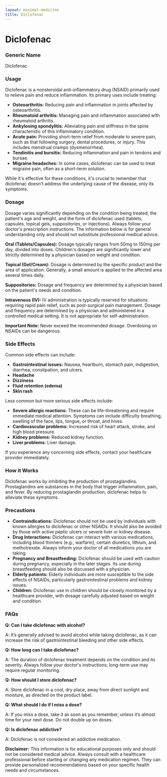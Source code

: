 ```yaml
---
layout: minimal-medicine
title: Diclofenac
---
```


# Diclofenac
### Generic Name
Diclofenac

### Usage
Diclofenac is a nonsteroidal anti-inflammatory drug (NSAID) primarily used to relieve pain and reduce inflammation.  Its primary uses include treating:

* **Osteoarthritis:**  Reducing pain and inflammation in joints affected by osteoarthritis.
* **Rheumatoid arthritis:**  Managing pain and inflammation associated with rheumatoid arthritis.
* **Ankylosing spondylitis:**  Alleviating pain and stiffness in the spine characteristic of this inflammatory condition.
* **Acute pain:**  Providing short-term relief from moderate to severe pain, such as that following surgery, dental procedures, or injury.  This includes menstrual cramps (dysmenorrhea).
* **Tendinitis and bursitis:** Reducing inflammation and pain in tendons and bursae.
* **Migraine headaches:** In some cases, diclofenac can be used to treat migraine pain, often as a short-term solution.


While it's effective for these conditions, it's crucial to remember that diclofenac doesn't address the underlying cause of the disease, only its symptoms.


### Dosage

Dosage varies significantly depending on the condition being treated, the patient's age and weight, and the form of diclofenac used (tablets, capsules, topical gels, suppositories, or injections).  Always follow your doctor's prescription instructions.  The information below is for general understanding only and should not substitute professional medical advice.

**Oral (Tablets/Capsules):** Dosage typically ranges from 50mg to 150mg per day, divided into doses.  Children's dosages are significantly lower and strictly determined by a physician based on weight and condition.

**Topical (Gel/Cream):**  Dosage is determined by the specific product and the area of application. Generally, a small amount is applied to the affected area several times daily.

**Suppositories:**  Dosage and frequency are determined by a physician based on the patient's needs and condition.

**Intravenous (IV):** IV administration is typically reserved for situations requiring rapid pain relief, such as post-surgical pain management.  Dosage and frequency are determined by a physician and administered in a controlled medical setting.  It is not appropriate for self-administration.


**Important Note:**  Never exceed the recommended dosage. Overdosing on NSAIDs can be dangerous.


### Side Effects

Common side effects can include:

* **Gastrointestinal issues:**  Nausea, heartburn, stomach pain, indigestion, diarrhea, constipation, and ulcers.
* **Headache**
* **Dizziness**
* **Fluid retention (edema)**
* **Skin rash**

Less common but more serious side effects include:

* **Severe allergic reactions:**  These can be life-threatening and require immediate medical attention. Symptoms can include difficulty breathing, swelling of the face, lips, tongue, or throat, and hives.
* **Cardiovascular problems:** Increased risk of heart attack, stroke, and high blood pressure.
* **Kidney problems:**  Reduced kidney function.
* **Liver problems:**  Liver damage.

If you experience any concerning side effects, contact your healthcare provider immediately.


### How it Works

Diclofenac works by inhibiting the production of prostaglandins.  Prostaglandins are substances in the body that trigger inflammation, pain, and fever. By reducing prostaglandin production, diclofenac helps to alleviate these symptoms.


### Precautions

* **Contraindications:** Diclofenac should not be used by individuals with known allergies to diclofenac or other NSAIDs. It should also be avoided by those with active peptic ulcers or severe liver or kidney disease.
* **Drug Interactions:** Diclofenac can interact with various medications, including blood thinners (e.g., warfarin), certain diuretics, lithium, and methotrexate. Always inform your doctor of all medications you are taking.
* **Pregnancy and Breastfeeding:** Diclofenac should be used with caution during pregnancy, especially in the later stages.  Its use during breastfeeding should also be discussed with a physician.
* **Elderly patients:** Elderly individuals are more susceptible to the side effects of NSAIDs, particularly gastrointestinal problems and kidney issues.
* **Children:** Diclofenac use in children should be closely monitored by a healthcare provider, with dosage carefully adjusted based on weight and condition.


### FAQs

**Q: Can I take diclofenac with alcohol?**

A: It’s generally advised to avoid alcohol while taking diclofenac, as it can increase the risk of gastrointestinal bleeding and other side effects.


**Q: How long can I take diclofenac?**

A: The duration of diclofenac treatment depends on the condition and its severity.  Always follow your doctor's instructions; long-term use may require regular monitoring.


**Q: How should I store diclofenac?**

A: Store diclofenac in a cool, dry place, away from direct sunlight and moisture, as directed on the product label.


**Q: What should I do if I miss a dose?**

A: If you miss a dose, take it as soon as you remember, unless it’s almost time for your next dose.  Do not double up on doses.


**Q: Is diclofenac addictive?**

A: Diclofenac is not considered an addictive medication.


**Disclaimer:** This information is for educational purposes only and should not be considered medical advice.  Always consult with a healthcare professional before starting or changing any medication regimen.  They can provide personalized recommendations based on your specific health needs and circumstances.
